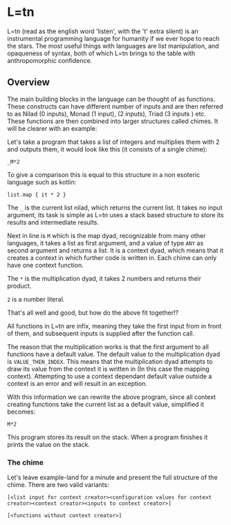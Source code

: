 # L=tn

L=tn (read as the english word 'listen', with the 't' extra silent) is an instrumental programming language for humanity if we ever hope to reach the stars. The most useful things with languages are list manipulation, and opaqueness of syntax, both of which L=tn brings to the table with anthropomorphic confidence.

## Overview

The main building blocks in the language can be thought of as functions. These constructs can have different number of inputs and are then referred to as Nilad (0 inputs), Monad (1 input),  (2 inputs), Triad (3 inputs ) etc. These functions are then combined into larger structures called chimes. It will be clearer with an example:

Let's take a program that takes a list of integers and multiplies them with 2 and outputs them, it would look like this (it consists of a single chime):

    _M*2

To give a comparison this is equal to this structure in a non esoteric language such as kotlin:

    list.map { it * 2 }    

The `_` is the current list nilad, which returns the current list. It takes no input argument, its task is simple as L=tn uses a stack based structure to store its results and intermediate results.

Next in line is `M` which is the map dyad, recognizable from many other languages, it takes a list as first argument, and a value of type `ANY` as second argument and returns a list. It is a context dyad, which means that it creates a context in which further code is written in. Each chime can only have one context function.

The `*` is the multiplication dyad, it takes 2 numbers and returns their product.

`2` is a number literal.

That's all well and good, but how do the above fit together!? 

All functions in L=tn are infix, meaning they take the first input from in front of them, and subsequent inputs is supplied after the function call.

The reason that the multiplication works is that the first argument to all functions have a default value. The default value to the multiplication dyad is `VALUE_THEN_INDEX`. This means that the multiplication dyad attempts to draw its value from the context it is written in (In this case the mapping context). Attempting to use a context dependant default value outside a context is an error and will result in an exception.

With this information we can rewrite the above program, since all context creating functions take the current list as a default value, simplified it becomes:

    M*2
    
This program stores its result on the stack. When a program finishes it prints the value on the stack.

### The chime

Let's leave example-land for a minute and present the full structure of the chime. There are two valid variants:

    [<list input for context creator><configuration values for context creator><context creator><inputs to context creator>]   
     
    [<functions without context creator>]